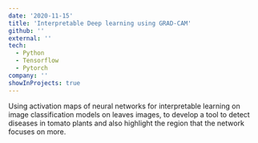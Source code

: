 ```yaml
---
date: '2020-11-15'
title: 'Interpretable Deep learning using GRAD-CAM'
github: ''
external: ''
tech:
  - Python
  - Tensorflow
  - Pytorch
company: ''
showInProjects: true
---
```


Using activation maps of neural networks for interpretable learning on image classification models on
leaves images, to develop a tool to detect diseases in tomato plants and also highlight the region that
the network focuses on more.
